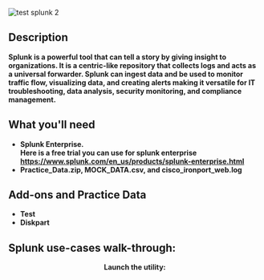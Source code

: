 
![test splunk 2](https://github.com/Lynnk1/images-in-readme/assets/89667260/677ac60f-7550-4338-8a41-c9124dae5006)
<h2>Description</h2>

<b>Splunk is a powerful tool that can tell a story by giving insight to organizations. It is a centric-like repository that collects logs and acts as a universal forwarder. Splunk can ingest data and be used to monitor traffic flow, visualizing data, and creating alerts making it versatile for IT troubleshooting, data analysis, security monitoring, and compliance management. </b>
<br/>

<h2>What you'll need </h2>

- <b>Splunk Enterprise.
<br/>Here is a free trial you can use for splunk enterprise https://www.splunk.com/en_us/products/splunk-enterprise.html
- <b>Practice_Data.zip, MOCK_DATA.csv, and cisco_ironport_web.log<br/>
<h2>Add-ons and Practice Data</h2>

- <b>Test</b> 
- <b>Diskpart</b>



<h2>Splunk use-cases walk-through:</h2>

<p align="center">
Launch the utility: <br/>

</p>
